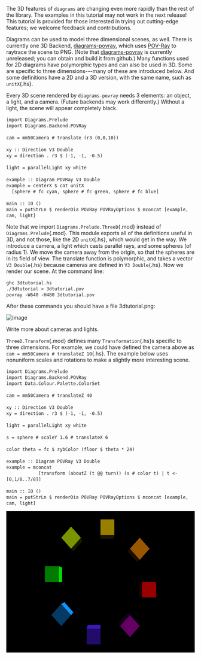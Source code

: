 <div class="warning">

The 3D features of `diagrams` are changing even more rapidly than the
rest of the library. The examples in this tutorial may not work in the
next release! This tutorial is provided for those interested in trying
out cutting-edge features; we welcome feedback and contributions.

</div>

Diagrams can be used to model three dimensional scenes, as well. There
is currently one 3D Backend,
[diagrams-povray](https://github.com/diagrams/diagrams-povray), which
uses [POV-Ray](http://povray.org/) to raytrace the scene to PNG. (Note
that [diagrams-povray](https://github.com/diagrams/diagrams-povray) is
currently unreleased; you can obtain and build it from github.) Many
functions used for 2D diagrams have polymorphic types and can also be
used in 3D. Some are specific to three dimensions---many of these are
introduced below. And some definitions have a 2D and a 3D version, with
the same name, such as `unitX`{.hs}.

Every 3D scene rendered by `diagrams-povray` needs 3 elements: an
object, a light, and a camera. (Future backends may work differently.)
Without a light, the scene will appear completely black.

``` {.haskell}
import Diagrams.Prelude
import Diagrams.Backend.POVRay

cam = mm50Camera # translate (r3 (0,0,10))

xy :: Direction V3 Double
xy = direction . r3 $ (-1, -1, -0.5)

light = parallelLight xy white

example :: Diagram POVRay V3 Double
example = centerX $ cat unitX
  [sphere # fc cyan, sphere # fc green, sphere # fc blue]

main :: IO ()
main = putStrLn $ renderDia POVRay POVRayOptions $ mconcat [example, cam, light]
```

Note that we import `Diagrams.Prelude.ThreeD`{.mod} instead of
`Diagrams.Prelude`{.mod}. This module exports all of the definitions
useful in 3D, and not those, like the 2D `unitX`{.hs}, which would get
in the way. We introduce a camera, a light which casts parallel rays,
and some spheres (of radius 1). We move the camera away from the origin,
so that the spheres are in its field of view. The translate function is
polymorphic, and takes a vector `V3 Double`{.hs} because cameras are
defined in `V3 Double`{.hs}. Now we render our scene. At the command
line:

    ghc 3dtutorial.hs
    ./3dtutorial > 3dtutorial.pov
    povray -W640 -H480 3dtutorial.pov

After these commands you should have a file 3dtutorial.png:

![image](/doc/static/3dtutorial1.png)

<div class="todo">

Write more about cameras and lights.

</div>

`ThreeD.Transform`{.mod} defines many `Transformation`{.hs}s specific to
three dimensions. For example, we could have defined the camera above as
`cam = mm50Camera # translateZ 10`{.hs}. The example below uses
nonuniform scales and rotations to make a slightly more interesting
scene.

``` {.haskell}
import Diagrams.Prelude
import Diagrams.Backend.POVRay
import Data.Colour.Palette.ColorSet

cam = mm50Camera # translateZ 40

xy :: Direction V3 Double
xy = direction . r3 $ (-1, -1, -0.5)

light = parallelLight xy white

s = sphere # scaleY 1.6 # translateX 6

color theta = fc $ rybColor (floor $ theta * 24)

example :: Diagram POVRay V3 Double
example = mconcat
            [transform (aboutZ (t @@ turn)) (s # color t) | t <- [0,1/8..7/8]]

main :: IO ()
main = putStrLn $ renderDia POVRay POVRayOptions $ mconcat [example, cam, light]
```

![image](/doc/static/3dtutorial2.png)